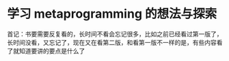 # 学习 metaprogramming 的想法与探索

首记：书要需要反复看的，长时间不看会忘记很多，比如之前已经看过第一版了，长时间没看，又忘记了，现在又在看第二版，和看第一版不一样的是，有些内容看了就知道要讲的要点是什么了
